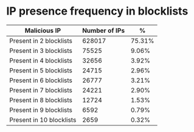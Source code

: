# IP presence frequency in blocklists
| Malicious IP | Number of IPs | % |
|----|----|----|
| Present in 2 blocklists | 628017 | 75.31% |
| Present in 3 blocklists | 75525 | 9.06% |
| Present in 4 blocklists | 32656 | 3.92% |
| Present in 5 blocklists | 24715 | 2.96% |
| Present in 6 blocklists | 26777 | 3.21% |
| Present in 7 blocklists | 24221 | 2.90% |
| Present in 8 blocklists | 12724 | 1.53% |
| Present in 9 blocklists | 6592 | 0.79% |
| Present in 10 blocklists | 2659 | 0.32% |
